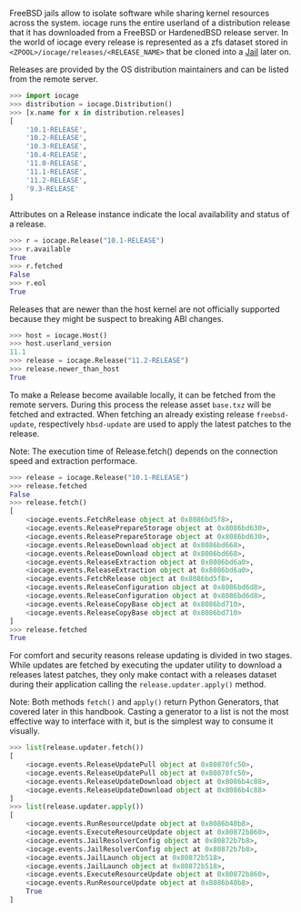 FreeBSD jails allow to isolate software while sharing kernel resources across the system.
iocage runs the entire userland of a distribution release that it has downloaded from a FreeBSD or HardenedBSD release server.
In the world of iocage every release is represented as a zfs dataset stored in `<ZPOOL>/iocage/releases/<RELEASE_NAME>` that be cloned into a [Jail](#jail) later on.

Releases are provided by the OS distribution maintainers and can be listed from the remote server.

```python
>>> import iocage
>>> distribution = iocage.Distribution()
>>> [x.name for x in distribution.releases]
[
    '10.1-RELEASE',
    '10.2-RELEASE',
    '10.3-RELEASE',
    '10.4-RELEASE',
    '11.0-RELEASE',
    '11.1-RELEASE',
    '11.2-RELEASE',
    '9.3-RELEASE'
]
```

Attributes on a Release instance indicate the local availability and status of a release.

```python
>>> r = iocage.Release("10.1-RELEASE")
>>> r.available
True
>>> r.fetched
False
>>> r.eol
True
```

Releases that are newer than the host kernel are not officially supported because they might be suspect to breaking ABI changes.

```python
>>> host = iocage.Host()
>>> host.userland_version
11.1
>>> release = iocage.Release("11.2-RELEASE")
>>> release.newer_than_host
True
```

To make a Release become available locally, it can be fetched from the remote servers.
During this process the release asset `base.txz` will be fetched and extracted.
When fetching an already existing release `freebsd-update`, respectively `hbsd-update` are used to apply the latest patches to the release.

Note: The execution time of Release.fetch() depends on the connection speed and extraction performace.

```python
>>> release = iocage.Release("10.1-RELEASE")
>>> release.fetched
False
>>> release.fetch()
[
    <iocage.events.FetchRelease object at 0x8086bd5f8>,
    <iocage.events.ReleasePrepareStorage object at 0x8086bd630>,
    <iocage.events.ReleasePrepareStorage object at 0x8086bd630>,
    <iocage.events.ReleaseDownload object at 0x8086bd668>,
    <iocage.events.ReleaseDownload object at 0x8086bd668>,
    <iocage.events.ReleaseExtraction object at 0x8086bd6a0>,
    <iocage.events.ReleaseExtraction object at 0x8086bd6a0>,
    <iocage.events.FetchRelease object at 0x8086bd5f8>,
    <iocage.events.ReleaseConfiguration object at 0x8086bd6d8>,
    <iocage.events.ReleaseConfiguration object at 0x8086bd6d8>,
    <iocage.events.ReleaseCopyBase object at 0x8086bd710>,
    <iocage.events.ReleaseCopyBase object at 0x8086bd710>
]
>>> release.fetched
True
```
 
For comfort and security reasons release updating is divided in two stages.
While updates are fetched by executing the updater utility to download a releases latest patches, they only make contact with a releases dataset during their application calling the `release.updater.apply()` method.

Note: Both methods `fetch()` and `apply()` return Python Generators, that covered later in this handbook.
Casting a generator to a list is not the most effective way to interface with it, but is the simplest way to consume it visually.

```python
>>> list(release.updater.fetch())
[
    <iocage.events.ReleaseUpdatePull object at 0x80870fc50>,
    <iocage.events.ReleaseUpdatePull object at 0x80870fc50>,
    <iocage.events.ReleaseUpdateDownload object at 0x8086b4c88>,
    <iocage.events.ReleaseUpdateDownload object at 0x8086b4c88>
]
>>> list(release.updater.apply())
[
    <iocage.events.RunResourceUpdate object at 0x8086b40b8>,
    <iocage.events.ExecuteResourceUpdate object at 0x80872b860>,
    <iocage.events.JailResolverConfig object at 0x80872b7b8>,
    <iocage.events.JailResolverConfig object at 0x80872b7b8>,
    <iocage.events.JailLaunch object at 0x80872b518>,
    <iocage.events.JailLaunch object at 0x80872b518>,
    <iocage.events.ExecuteResourceUpdate object at 0x80872b860>,
    <iocage.events.RunResourceUpdate object at 0x8086b40b8>,
    True
]
```